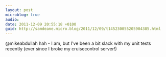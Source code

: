 ```yaml
---
layout: post
microblog: true
audio: 
date: 2011-12-09 20:55:18 +0100
guid: http://samdeane.micro.blog/2011/12/09/t145230055205904385.html
---
```

@mikeabdullah hah - I am, but I've been a bit slack with my unit tests recently (ever since I broke my cruisecontrol server!)
